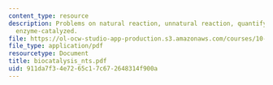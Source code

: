```yaml
---
content_type: resource
description: Problems on natural reaction, unnatural reaction, quantifying enantioselectivity,
  enzyme-catalyzed.
file: https://ol-ocw-studio-app-production.s3.amazonaws.com/courses/10-442-biochemical-engineering-spring-2005/911da7f34e7265c17c672648314f900a_biocatalysis_nts.pdf
file_type: application/pdf
resourcetype: Document
title: biocatalysis_nts.pdf
uid: 911da7f3-4e72-65c1-7c67-2648314f900a
---
```

